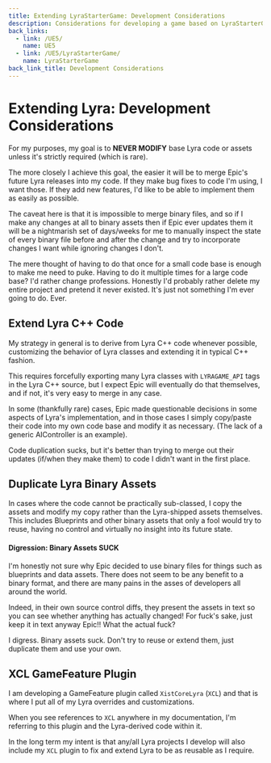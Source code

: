 ```yaml
---
title: Extending LyraStarterGame: Development Considerations
description: Considerations for developing a game based on LyraStarterGame
back_links:
  - link: /UE5/
    name: UE5
  - link: /UE5/LyraStarterGame/
    name: LyraStarterGame
back_link_title: Development Considerations
---
```


# Extending Lyra: Development Considerations

For my purposes, my goal is to **NEVER MODIFY** base Lyra code or
assets unless it's strictly required (which is rare).

The more closely I achieve this goal, the easier it will be to merge Epic's
future Lyra releases into my code.  If they make bug fixes to code I'm
using, I want those.  If they add new features, I'd like to be able to
implement them as easily as possible.

The caveat here is that it is impossible to merge binary files,
and so if I make any changes at all to binary assets then if Epic ever
updates them it will be a nightmarish set of days/weeks for me to manually
inspect the state of every binary file before and after the change and try
to incorporate changes I want while ignoring changes I don't.

The mere thought of having to do that once for a small code base is
enough to make me need to puke.  Having to do it multiple times for a
large code base?  I'd rather change professions.  Honestly I'd probably
rather delete my entire project and pretend it never existed.
It's just not something I'm ever going to do.  Ever.


## Extend Lyra C++ Code

My strategy in general is to derive from Lyra C++ code whenever possible,
customizing the behavior of Lyra classes and extending it
in typical C++ fashion.

This requires forcefully exporting many Lyra classes with `LYRAGAME_API` tags
in the Lyra C++ source, but I expect Epic will eventually do that themselves,
and if not, it's very easy to merge in any case.

In some (thankfully rare) cases, Epic made questionable decisions in some
aspects of Lyra's implementation, and in those cases I simply copy/paste
their code into my own code base and modify it as necessary. (The lack of
a generic AIController is an example).

Code duplication sucks, but it's better than trying to merge out their
updates (if/when they make them) to code I didn't want in the first place.


## Duplicate Lyra Binary Assets

In cases where the code cannot be practically sub-classed, I copy the assets and
modify my copy rather than the Lyra-shipped assets themselves. This
includes Blueprints and other binary assets that only a fool would try to
reuse, having no control and virtually no insight into its future state.

#### Digression: Binary Assets SUCK

I'm honestly not sure why Epic decided to use binary files for things such
as blueprints and data assets.  There does not seem to be any benefit to a
binary format, and there are many pains in the asses of developers all around
the world.

Indeed, in their own source control diffs, they present the assets in text
so you can see whether anything has actually changed!  For fuck's sake, just
keep it in text anyway Epic!!  What the actual fuck?

I digress.  Binary assets suck.  Don't try to reuse or extend them, just
duplicate them and use your own.


## XCL GameFeature Plugin

I am developing a GameFeature plugin called `XistCoreLyra` (`XCL`) and that
is where I put all of my Lyra overrides and customizations.

When you see references to `XCL` anywhere in my documentation, I'm referring
to this plugin and the Lyra-derived code within it.

In the long term my intent is that any/all Lyra projects I develop will
also include my `XCL` plugin to fix and extend Lyra to be as reusable
as I require.

